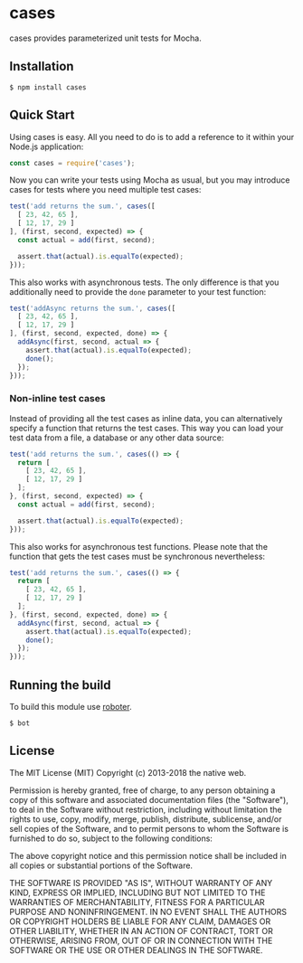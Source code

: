 # cases

cases provides parameterized unit tests for Mocha.

## Installation

```shell
$ npm install cases
```

## Quick Start

Using cases is easy. All you need to do is to add a reference to it within your Node.js application:

```javascript
const cases = require('cases');
```

Now you can write your tests using Mocha as usual, but you may introduce cases for tests where you need multiple test cases:

```javascript
test('add returns the sum.', cases([
  [ 23, 42, 65 ],
  [ 12, 17, 29 ]
], (first, second, expected) => {
  const actual = add(first, second);

  assert.that(actual).is.equalTo(expected);
}));
```

This also works with asynchronous tests. The only difference is that you additionally need to provide the `done` parameter to your test function:

```javascript
test('addAsync returns the sum.', cases([
  [ 23, 42, 65 ],
  [ 12, 17, 29 ]
], (first, second, expected, done) => {
  addAsync(first, second, actual => {
    assert.that(actual).is.equalTo(expected);
    done();
  });
}));
```

### Non-inline test cases

Instead of providing all the test cases as inline data, you can alternatively specify a function that returns the test cases. This way you can load your test data from a file, a database or any other data source:

```javascript
test('add returns the sum.', cases(() => {
  return [
    [ 23, 42, 65 ],
    [ 12, 17, 29 ]
  ];
}, (first, second, expected) => {
  const actual = add(first, second);

  assert.that(actual).is.equalTo(expected);
}));
```

This also works for asynchronous test functions. Please note that the function that gets the test cases must be synchronous nevertheless:

```javascript
test('add returns the sum.', cases(() => {
  return [
    [ 23, 42, 65 ],
    [ 12, 17, 29 ]
  ];
}, (first, second, expected, done) => {
  addAsync(first, second, actual => {
    assert.that(actual).is.equalTo(expected);
    done();
  });
}));
```

## Running the build

To build this module use [roboter](https://www.npmjs.com/package/roboter).

```shell
$ bot
```

## License

The MIT License (MIT)
Copyright (c) 2013-2018 the native web.

Permission is hereby granted, free of charge, to any person obtaining a copy of this software and associated documentation files (the "Software"), to deal in the Software without restriction, including without limitation the rights to use, copy, modify, merge, publish, distribute, sublicense, and/or sell copies of the Software, and to permit persons to whom the Software is furnished to do so, subject to the following conditions:

The above copyright notice and this permission notice shall be included in all copies or substantial portions of the Software.

THE SOFTWARE IS PROVIDED "AS IS", WITHOUT WARRANTY OF ANY KIND, EXPRESS OR IMPLIED, INCLUDING BUT NOT LIMITED TO THE WARRANTIES OF MERCHANTABILITY, FITNESS FOR A PARTICULAR PURPOSE AND NONINFRINGEMENT. IN NO EVENT SHALL THE AUTHORS OR COPYRIGHT HOLDERS BE LIABLE FOR ANY CLAIM, DAMAGES OR OTHER LIABILITY, WHETHER IN AN ACTION OF CONTRACT, TORT OR OTHERWISE, ARISING FROM, OUT OF OR IN CONNECTION WITH THE SOFTWARE OR THE USE OR OTHER DEALINGS IN THE SOFTWARE.

